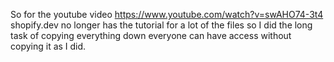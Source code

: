 So for the youtube video https://www.youtube.com/watch?v=swAHO74-3t4 shopify.dev no longer has the tutorial for a lot of the files so I did the long task of copying everything down everyone can have access without copying it as I did.

